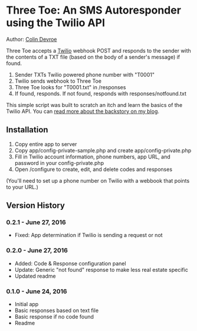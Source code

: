 # Three Toe: An SMS Autoresponder using the Twilio API

Author: [Colin Devroe](http://cdevroe.com)

Three Toe accepts a [Twilio](http://twilio.com) webhook POST and responds to the sender with the contents of a TXT file (based on the body of a sender's message) if found.

1. Sender TXTs Twilio powered phone number with "T0001"
2. Twilio sends webhook to Three Toe
3. Three Toe looks for "T0001.txt" in /responses
4. If found, responds. If not found, responds with responses/notfound.txt

This simple script was built to scratch an itch and learn the basics of the Twilio API. You can [read more about the backstory on my blog](http://cdevroe.com/2016/06/24/three-toe-a-simple-sms-autoresponder-on-top-of-the-twilio-api/).

## Installation

1. Copy entire app to server
2. Copy app/config-private-sample.php and create app/config-private.php
3. Fill in Twilio account information, phone numbers, app URL, and password in your config-private.php
4. Open /configure to create, edit, and delete codes and responses

(You'll need to set up a phone number on Twilio with a webbook that points to your URL.)

## Version History

### 0.2.1 - June 27, 2016
  - Fixed: App determination if Twilio is sending a request or not

### 0.2.0 - June 27, 2016
  - Added: Code & Response configuration panel
  - Update: Generic "not found" response to make less real estate specific
  - Updated readme

### 0.1.0 - June 24, 2016
  - Initial app
  - Basic responses based on text file
  - Basic response if no code found
  - Readme
